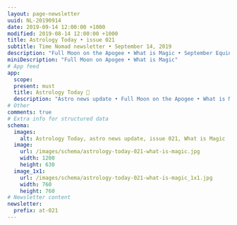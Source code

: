 ```yaml
---
layout: page-newsletter
uuid: NL-20190914
date: 2019-09-14 12:00:00 +1000
modified: 2019-08-14 12:00:00 +1000
title: Astrology Today • issue 021
subtitle: Time Nomad newsletter • September 14, 2019
description: "Full Moon on the Apogee • What is Magic • September Equinox… read our regular astrological knowledge stories and news updates."
miniDescription: "Full Moon on Apogee • What is Magic"
# App feed
app:
  scope: 
  present: must
  title: Astrology Today 🌝
  description: "Astro news update • Full Moon on the Apogee • What is Magic • September Equinox"
# Other
comments: true
# Extra info for structured data
schema:
  images:
    alt: Astrology Today, astro news update, issue 021, What is Magic
  image:
    url: /images/schema/astrology-today-021-what-is-magic.jpg
    width: 1200
    height: 630
  image_1x1:
    url: /images/schema/astrology-today-021-what-is-magic_1x1.jpg
    width: 760
    height: 760
# Newsletter content
newsletter:
  prefix: at-021
---
```


